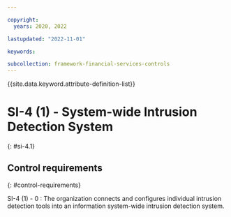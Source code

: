```yaml
---

copyright:
  years: 2020, 2022

lastupdated: "2022-11-01"

keywords:

subcollection: framework-financial-services-controls
---
```


{{site.data.keyword.attribute-definition-list}}

               
# SI-4 (1) - System-wide Intrusion Detection System
{: #si-4.1}

## Control requirements
{: #control-requirements}

SI-4 (1) - 0
    : The organization connects and configures individual intrusion detection tools into an information system-wide intrusion detection system.






